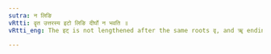 ```yaml
---
sutra: न लिङि
vRtti: वॄत उत्तरस्य इटो लिङि दीर्घो न भवति ॥
vRtti_eng: The इट् is not lengthened after the same roots वृ, and ॠ ending roots, in the endings of the Benedictive.

---
```

